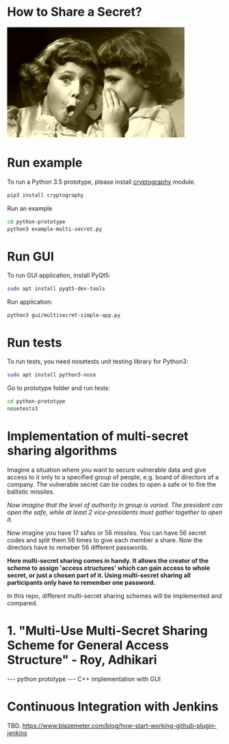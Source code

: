 # How to Share a Secret?

![Traditional way of sharing a secret](https://raw.githubusercontent.com/Qbicz/multi-secret-sharing/master/docs/Sharing-Secrets.jpg)

# Run example

To run a Python 3.5 prototype, please install [cryptography](https://pypi.python.org/pypi/cryptography) module.
```bash
pip3 install cryptography
```
Run an example
```bash
cd python-prototype
python3 example-multi-secret.py
```

# Run GUI
To run GUI application, install PyQt5:
```bash
sudo apt install pyqt5-dev-tools
```
Run application:
```
python3 gui/multisecret-simple-app.py
```

# Run tests

To run tests, you need nosetests unit testing library for Python3:
```bash
sudo apt install python3-nose
```
Go to prototype folder and run tests:
```bash
cd python-prototype
nosetests3
```

# Implementation of multi-secret sharing algorithms

Imagine a situation where you want to secure vulnerable data and give access to it only to a specified group of people, e.g. board of directors of a company. The vulnerable secret can be codes to open a safe or to fire the ballistic missiles.

*Now imagine that the level of authority in group is varied. The president can open the safe, while at least 2 vice-presidents must gather together to open it.*

Now imagine you have 17 safes or 56 missiles. You can have 56 secret codes and split them 56 times to give each member a share. Now the directors have to remeber 56 different passwords.

**Here multi-secret sharing comes in handy. It allows the creator of the scheme to assign 'access structures' which can gain access to whole secret, or just a chosen part of it. Using multi-secret sharing all participants only have to remember one password.**

In this repo, different multi-secret sharing schemes will be implemented and compared.

# 1. "Multi-Use Multi-Secret Sharing Scheme for General Access Structure" - Roy, Adhikari
--- python prototype
--- C++ implementation with GUI

# Continuous Integration with Jenkins
TBD.
https://www.blazemeter.com/blog/how-start-working-github-plugin-jenkins
